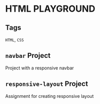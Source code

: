 # HTML PLAYGROUND

## Tags

`HTML`, `CSS`

## `navbar` Project

Project with a responsive navbar

## `responsive-layout` Project

Assignment for creating responsive layout
